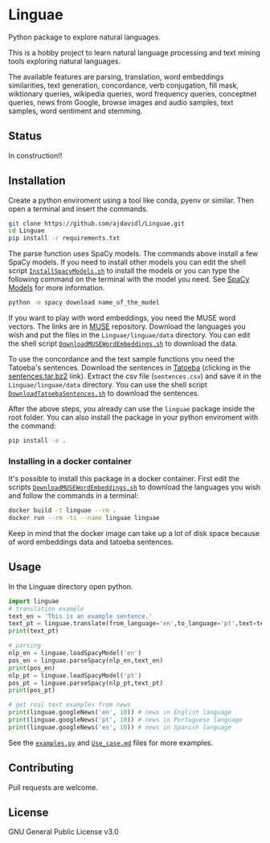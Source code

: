 # Linguae

Python package to explore natural languages.

This is a hobby project to learn natural language processing and text mining tools exploring natural languages.

The available features are parsing, translation, word embeddings similarities, text generation, concordance, verb conjugation, fill mask, wiktionary queries, wikipedia queries, word frequency queries, conceptnet queries, news from Google, browse images and audio samples, text samples, word sentiment and stemming.

## Status

In construction!!

## Installation

Create a python enviroment using a tool like conda, pyenv or similar. Then open a terminal and insert the commands.

```bash
git clone https://github.com/ajdavidl/Linguae.git
cd Linguae
pip install -r requirements.txt
```

The parse function uses SpaCy models. The commands above install a few SpaCy models. If you need to install other models you can edit the shell script [`InstallSpacyModels.sh`](InstallSpacyModels.sh) to install the models or you can type the following command on the terminal with the model you need. See [SpaCy Models](https://spacy.io/models) for more information.

```bash
python -m spacy download name_of_the_model
```

If you want to play with word embeddings, you need the MUSE word vectors. The links are in [MUSE](https://github.com/facebookresearch/MUSE#download) repository.
Download the languages you wish and put the files in the `Linguae/linguae/data` directory. You can edit the shell script [`DownloadMUSEWordEmbeddings.sh`](DownloadMUSEWordEmbeddings.sh) to download the data.

To use the concordance and the text sample functions you need the Tatoeba's sentences.
Download the sentences in [Tatoeba](https://tatoeba.org/en/downloads) (clicking in the [sentences.tar.bz2](https://downloads.tatoeba.org/exports/sentences.tar.bz2) link). 
Extract the csv file (`sentences.csv`) and save it in the `Linguae/linguae/data` directory. You can use the shell script [`DownloadTatoebaSentences.sh`](DownloadTatoebaSentences.sh) to download the sentences.

After the above steps, you already can use the `linguae` package inside the root folder. You can also install the package in your python enviroment with the command:

```bash
pip install -e .
```

### Installing in a docker container

It's possible to install this package in a docker container. First edit the scripts [`DownloadMUSEWordEmbeddings.sh`](DownloadMUSEWordEmbeddings.sh) to download the languages you wish and follow the commands in a terminal:

```bash
docker build -t linguae --rm .
docker run --rm -ti --name linguae linguae
```

Keep in mind that the docker image can take up a lot of disk space because of word embeddings data and tatoeba sentences.

## Usage

In the Linguae directory open python.

```python
import linguae
# translation example
text_en = 'This is an example sentence.'
text_pt = linguae.translate(from_language='en',to_language='pt',text=text_en)
print(text_pt)

# parsing
nlp_en = linguae.loadSpacyModel('en')
pos_en = linguae.parseSpacy(nlp_en,text_en)
print(pos_en)
nlp_pt = linguae.loadSpacyModel('pt')
pos_pt = linguae.parseSpacy(nlp_pt,text_pt)
print(pos_pt)

# get real text examples from news
print(linguae.googleNews('en', 10)) # news in English language
print(linguae.googleNews('pt', 10)) # news in Portuguese language
print(linguae.googleNews('es', 10)) # news in Spanish language

```

See the [`examples.py`](examples.py) and [`Use_case.md`](Use_case.md) files for more examples.

## Contributing

Pull requests are welcome.

## License

GNU General Public License v3.0